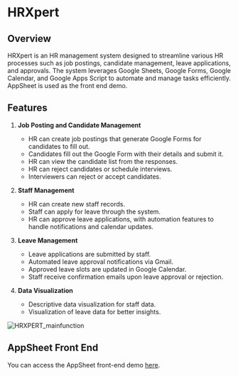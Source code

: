 # HRXpert

## Overview

HRXpert is an HR management system designed to streamline various HR processes such as job postings, candidate management, leave applications, and approvals. The system leverages Google Sheets, Google Forms, Google Calendar, and Google Apps Script to automate and manage tasks efficiently. AppSheet is used as the front end demo.

## Features

1. **Job Posting and Candidate Management**
   - HR can create job postings that generate Google Forms for candidates to fill out.
   - Candidates fill out the Google Form with their details and submit it.
   - HR can view the candidate list from the responses.
   - HR can reject candidates or schedule interviews.
   - Interviewers can reject or accept candidates.

2. **Staff Management**
   - HR can create new staff records.
   - Staff can apply for leave through the system.
   - HR can approve leave applications, with automation features to handle notifications and calendar updates.

3. **Leave Management**
   - Leave applications are submitted by staff.
   - Automated leave approval notifications via Gmail.
   - Approved leave slots are updated in Google Calendar.
   - Staff receive confirmation emails upon leave approval or rejection.

4. **Data Visualization**
   - Descriptive data visualization for staff data.
   - Visualization of leave data for better insights.

![HRXPERT_mainfunction](https://github.com/user-attachments/assets/f3bce6fb-5f2b-4e1e-bbcb-68744b958fa6)

## AppSheet Front End

You can access the AppSheet front-end demo [here](https://www.appsheet.com/start/1b8da283-7cf0-4946-addc-d8cabefdff19).

